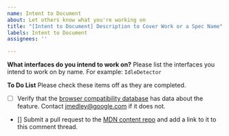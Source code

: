 ```yaml
---
name: Intent to Document
about: Let others know what you're working on
title: "[Intent to Document] Description to Cover Work or a Spec Name"
labels: Intent to Document
assignees: ''

---
```


**What interfaces do you intend to work on?**
Please list the interfaces you intend to work on by name. For example: `IdleDetector`

**To Do List**
Please check these items off as they are completed.
- [ ] Verify that the [browser compatibility database](https://github.com/mdn/browser-compat-data) has data about the feature. Contact jmedley@google.com if it does not.
- [] Submit a pull request to the [MDN content repo](https://github.com/mdn/content) and add a link to it to this comment thread.
